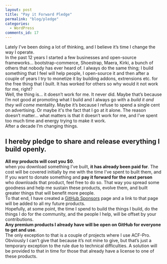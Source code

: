 ```yaml
---
layout: post
title: "Pay it Forward Pledge"
permalink: "blog/pledge"
categories:
  - WordPress
comments_id: 17
---
```


Lately I've been doing a lot of thinking, and I believe it’s time I change the way I operate.  
In the past 12 years I started a few businesses and open-source frameworks... bootstrap-commerce, Shoestrap, Maera, Kirki, a bunch of others that nobody has ever heard of. I always do the same thing; I build something that I feel will help people, I open-source it and then after a couple of years I try to monetize it by building addons, extrensions etc. for the free thing that I built. It has worked for others so why would it not work for me, right?  
Well, the thing is... it doesn’t work for me. It never did. Maybe that’s because I’m not good at promoting what I build and I always go with a _build it and they will come_ mentality. Maybe it’s because I refuse to spend a single cent on advertising. Or maybe it's the fact that I go at it alone. The reason doesn’t matter... what matters is that it doesn’t work for me, and I’ve spent too much time and energy trying to make it work.  
After a decade I’m changing things.

## I hereby pledge to share and release everything I build openly.

**All my products will cost you $0**.  
when you download something I’ve built, **it has already been paid for**. The cost will be covered initially by me with the time I’ve spent to built them, and If you want to donate something and **pay it forward for the next person** who downloads that product, feel free to do so. That way you spread some goodness and help me sustain these products, evolve them, and built greater things that will benefit more people.  
To that end, I have created a [GitHub Sponsors](https://github.com/sponsors/aristath) page and a link to that page will be added to all my future products.  
Hopefully, at some point, the time I spend to build the things I build, do the things I do for the community, and the people I help, will be offset by your contributions.  
**Any premium products I already have will be open on GitHub for everyone to get and use**.  
The only exception to that is a couple of projects where I use ACF-Pro. Obviously I can’t give that because it’s not mine to give, but that’s just a temporary exception to the rule due to technical difficulties. A solution will be provided to that in time for those that already have a license to one of these products.
